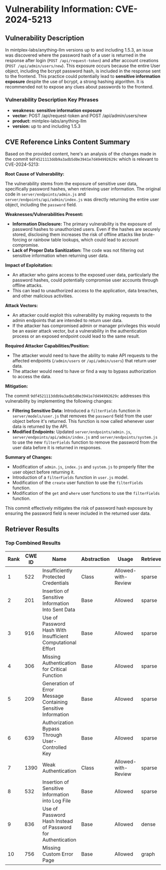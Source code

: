 # Vulnerability Information: CVE-2024-5213

## Vulnerability Description
In mintplex-labs/anything-llm versions up to and including 1.5.3, an issue was discovered where the password hash of a user is returned in the response after login (`POST /api/request-token`) and after account creations (`POST /api/admin/users/new`). This exposure occurs because the entire User object, including the bcrypt password hash, is included in the response sent to the frontend. This practice could potentially lead to **sensitive information exposure** despite the use of bcrypt, a strong hashing algorithm. It is recommended not to expose any clues about passwords to the frontend.

### Vulnerability Description Key Phrases
- **weakness:** **sensitive information exposure**
- **vector:** POST /api/request-token and POST /api/admin/users/new
- **product:** mintplex-labs/anything-llm
- **version:** up to and including 1.5.3

## CVE Reference Links Content Summary
Based on the provided content, here's an analysis of the changes made in the commit `9df4521113ddb9a3adb5d0e3941e7d494992629c` which is relevant to CVE-2024-5213:

**Root Cause of Vulnerability:**

The vulnerability stems from the exposure of sensitive user data, specifically password hashes, when retrieving user information. The original code in `server/endpoints/admin.js` and `server/endpoints/api/admin/index.js` was directly returning the entire user object, including the `password` field.

**Weaknesses/Vulnerabilities Present:**

- **Information Disclosure:** The primary vulnerability is the exposure of password hashes to unauthorized users. Even if the hashes are securely stored, disclosing them increases the risk of offline attacks like brute-forcing or rainbow table lookups, which could lead to account compromise.
- **Lack of Proper Data Sanitization:** The code was not filtering out sensitive information when returning user data.

**Impact of Exploitation:**

- An attacker who gains access to the exposed user data, particularly the password hashes, could potentially compromise user accounts through offline attacks.
- This can lead to unauthorized access to the application, data breaches, and other malicious activities.

**Attack Vectors:**

- An attacker could exploit this vulnerability by making requests to the admin endpoints that are intended to return user data.
- If the attacker has compromised admin or manager privileges this would be an easier attack vector, but a vulnerability in the authentication process or an exposed endpoint could lead to the same result.

**Required Attacker Capabilities/Position:**

- The attacker would need to have the ability to make API requests to the affected endpoints (`/admin/users` or `/api/admin/users`) that return user data.
- The attacker would need to have or find a way to bypass authorization to access the data.

**Mitigation:**

The commit `9df4521113ddb9a3adb5d0e3941e7d494992629c` addresses this vulnerability by implementing the following changes:

- **Filtering Sensitive Data:** Introduced a `filterFields` function in `server/models/user.js` that removes the `password` field from the user object before it's returned. This function is now called whenever user data is returned by the API.
- **Modified Endpoints:** Updated `server/endpoints/admin.js`, `server/endpoints/api/admin/index.js` and `server/endpoints/system.js` to use the new `filterFields` function to remove the password from the user data before it is returned in responses.

**Summary of Changes:**

- Modification of `admin.js`, `index.js` and `system.js` to properly filter the user object before returning it.
- Introduction of a `filterFields` function in `user.js` model.
- Modification of the `create` user function to use the `filterFields` function.
- Modification of the `get` and `where` user functions to use the `filterFields` function.

This commit effectively mitigates the risk of password hash exposure by ensuring the password field is never included in the returned user data.

## Retriever Results

### Top Combined Results

| Rank | CWE ID | Name | Abstraction | Usage  | Retrievers | Individual Scores |
|------|--------|------|-------------|-------|------------|-------------------|
| 1 | 522 | Insufficiently Protected Credentials | Class | Allowed-with-Review | sparse | 0.507 |
| 2 | 201 | Insertion of Sensitive Information Into Sent Data | Base | Allowed | sparse | 0.497 |
| 3 | 916 | Use of Password Hash With Insufficient Computational Effort | Base | Allowed | sparse | 0.496 |
| 4 | 306 | Missing Authentication for Critical Function | Base | Allowed | sparse | 0.489 |
| 5 | 209 | Generation of Error Message Containing Sensitive Information | Base | Allowed | sparse | 0.488 |
| 6 | 639 | Authorization Bypass Through User-Controlled Key | Base | Allowed | sparse | 0.487 |
| 7 | 1390 | Weak Authentication | Class | Allowed-with-Review | sparse | 0.486 |
| 8 | 532 | Insertion of Sensitive Information into Log File | Base | Allowed | sparse | 0.486 |
| 9 | 836 | Use of Password Hash Instead of Password for Authentication | Base | Allowed | dense | 0.590 |
| 10 | 756 | Missing Custom Error Page | Base | Allowed | graph | 0.002 |

